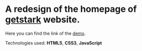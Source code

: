 # A redesign of the homepage of [getstark](getstark.co) website.

Here you can find the link of the [demo](https://mosaadaldeen.github.io/stark/).

Technologies used: **HTML5**, **CSS3**, **JavaScript**